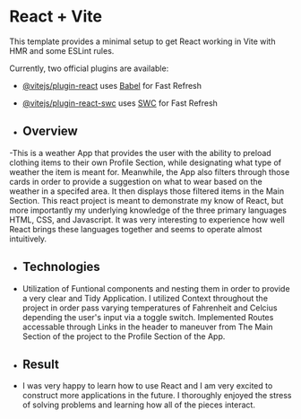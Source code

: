 # React + Vite

This template provides a minimal setup to get React working in Vite with HMR and some ESLint rules.

Currently, two official plugins are available:

- [@vitejs/plugin-react](https://github.com/vitejs/vite-plugin-react/blob/main/packages/plugin-react/README.md) uses [Babel](https://babeljs.io/) for Fast Refresh
- [@vitejs/plugin-react-swc](https://github.com/vitejs/vite-plugin-react-swc) uses [SWC](https://swc.rs/) for Fast Refresh

- ## Overview

-This is a weather App that provides the user with the ability to preload clothing items to their own Profile Section, while designating what type of weather the item is meant for. Meanwhile, the App also filters through those cards in order to provide a suggestion on what to wear based on the weather in a specifed area. It then displays those filtered items in the Main Section. This react project is meant to demonstrate my know of React, but more importantly my underlying knowledge of the three primary languages HTML, CSS, and Javascript. It was very interesting to experience how well React brings these languages together and seems to operate almost intuitively.

- ## Technologies

- Utilization of Funtional components and nesting them in order to provide a very clear and Tidy Application. I utilized Context throughout the project in order pass varying temperatures of Fahrenheit and Celcius depending the user's input via a toggle switch. Implemented Routes accessable through Links in the header to maneuver from The Main Section of the project to the Profile Section of the App.

- ## Result

- I was very happy to learn how to use React and I am very excited to construct more applications in the future. I thoroughly enjoyed the stress of solving problems and learning how all of the pieces interact.

